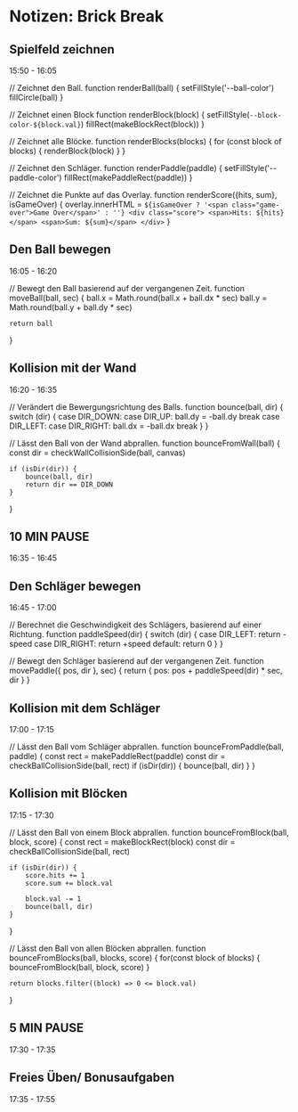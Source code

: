 # Notizen: Brick Break

## Spielfeld zeichnen
15:50 - 16:05

// Zeichnet den Ball.
function renderBall(ball) {
    setFillStyle('--ball-color')
    fillCircle(ball)
}

// Zeichnet einen Block
function renderBlock(block) {
    setFillStyle(`--block-color-${block.val}`)
    fillRect(makeBlockRect(block))
}

// Zeichnet alle Blöcke.
function renderBlocks(blocks) {
    for (const block of blocks) {
        renderBlock(block)
    }
}

// Zeichnet den Schläger.
function renderPaddle(paddle) {
    setFillStyle('--paddle-color')
    fillRect(makePaddleRect(paddle))
}

// Zeichnet die Punkte auf das Overlay.
function renderScore({hits, sum}, isGameOver) {
    overlay.innerHTML = `
    ${isGameOver ? '<span class="game-over">Game Over</span>' : ''}
    <div class="score">
        <span>Hits: ${hits}</span>
        <span>Sum: ${sum}</span>
    </div>
    `
}

## Den Ball bewegen
16:05 - 16:20

// Bewegt den Ball basierend auf der vergangenen Zeit.
function moveBall(ball, sec) {
    ball.x = Math.round(ball.x + ball.dx * sec)
    ball.y = Math.round(ball.y + ball.dy * sec)

    return ball
}

## Kollision mit der Wand
16:20 - 16:35

// Verändert die Bewergungsrichtung des Balls.
function bounce(ball, dir) {
    switch (dir) {
        case DIR_DOWN:
        case DIR_UP:
            ball.dy = -ball.dy
            break
        case DIR_LEFT:
        case DIR_RIGHT:
            ball.dx = -ball.dx
            break
    }
}

// Lässt den Ball von der Wand abprallen.
function bounceFromWall(ball) {
    const dir = checkWallCollisionSide(ball, canvas)

    if (isDir(dir)) {
        bounce(ball, dir)
        return dir == DIR_DOWN
    }
}

## 10 MIN PAUSE
16:35 - 16:45

## Den Schläger bewegen
16:45 - 17:00

// Berechnet die Geschwindigkeit des Schlägers, basierend auf einer Richtung.
function paddleSpeed(dir) {
    switch (dir) {
        case DIR_LEFT:
            return -speed
        case DIR_RIGHT:
            return +speed
        default:
            return 0
    }
}

// Bewegt den Schläger basierend auf der vergangenen Zeit.
function movePaddle({ pos, dir }, sec) {
    return {
        pos: pos + paddleSpeed(dir) * sec,
        dir
    }
}

## Kollision mit dem Schläger
17:00 - 17:15

// Lässt den Ball vom Schläger abprallen.
function bounceFromPaddle(ball, paddle) {
    const rect = makePaddleRect(paddle)
    const dir = checkBallCollisionSide(ball, rect)
    if (isDir(dir)) {
        bounce(ball, dir)
    }
}

## Kollision mit Blöcken
17:15 - 17:30

// Lässt den Ball von einem Block abprallen.
function bounceFromBlock(ball, block, score) {
    const rect = makeBlockRect(block)
    const dir = checkBallCollisionSide(ball, rect)

    if (isDir(dir)) {
        score.hits += 1
        score.sum += block.val

        block.val -= 1
        bounce(ball, dir)
    }
}

// Lässt den Ball von allen Blöcken abprallen.
function bounceFromBlocks(ball, blocks, score) {
    for(const block of blocks) {
        bounceFromBlock(ball, block, score)
    }

    return blocks.filter((block) => 0 <= block.val)
}

## 5 MIN PAUSE
17:30 - 17:35

## Freies Üben/ Bonusaufgaben
17:35 - 17:55